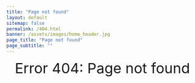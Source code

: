 ```yaml
---
title: "Page not found"
layout: default
sitemap: false
permalink: /404.html
banner: /assets/images/home_header.jpg
page_title: "Page not found"
page_subtitle: ""
---
```


<div class="bur-text-container">
    <div style="font-weight:900px;font-size:28pt;text-align:center;">Error 404: Page not found</div>
</div>

